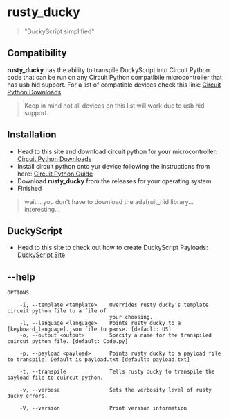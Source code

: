 # rusty_ducky
> "DuckyScript simplified"

## Compatibility

**rusty_ducky** has the ability to transpile DuckyScript into Circuit Python code that can be run on any Circuit Python compatibile microcontroller that has usb hid support.
For a list of compatible devices check this link: [Circuit Python Downloads](https://circuitpython.org/downloads)
> Keep in mind not all devices on this list will work due to usb hid support.

## Installation 

- Head to this site and download circuit python for your microcontroller: [Circuit Python Downloads](https://circuitpython.org/downloads)
- Install circuit python onto yur device following the instructions from here: [Circuit Python Guide](https://learn.adafruit.com/welcome-to-circuitpython/installing-circuitpython)
- Download **rusty_ducky** from the releases for your operating system
- Finished

> wait... you don't have to download the adafruit_hid library... interesting...

## DuckyScript

- Head to this site to check out how to create DuckyScript Payloads: [DuckyScript Site](https://docs.hak5.org/hc/en-us/articles/360010555153-Ducky-Script-the-USB-Rubber-Ducky-language)

## --help

```
OPTIONS:
        
    -i, --template <template>    Overrides rusty ducky's template circuit python file to a file of
                                 your choosing.
    -l, --language <language>    Points rusty ducky to a [keyboard_language].json file to parse. [default: US]
    -o, --output <output>        Specify a name for the transpiled cuircut python file. [default: Code.py]
    
    -p, --payload <payload>      Points rusty ducky to a payload file to transpile. Default is payload.txt [default: payload.txt]
    
    -t, --transpile              Tells rusty ducky to transpile the payload file to cuircut python.
    
    -v, --verbose                Sets the verbosity level of rusty ducky errors.
    
    -V, --version                Print version information

